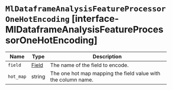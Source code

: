 # `MlDataframeAnalysisFeatureProcessorOneHotEncoding` [interface-MlDataframeAnalysisFeatureProcessorOneHotEncoding]

| Name | Type | Description |
| - | - | - |
| `field` | [Field](./Field.md) | The name of the field to encode. |
| `hot_map` | string | The one hot map mapping the field value with the column name. |
